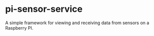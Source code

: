 pi-sensor-service
=================

A simple framework for viewing and receiving data from sensors on a Raspberry PI.
